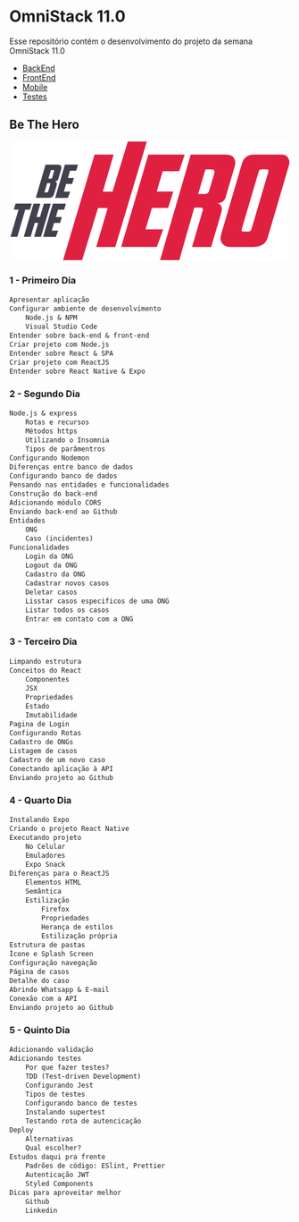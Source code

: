 # OmniStack 11.0

Esse repositório contém o desenvolvimento do projeto da semana OmniStack 11.0
- [BackEnd](https://github.com/marcelogbastos/OmniStack11/tree/master/Projeto/backend)
- [FrontEnd](https://github.com/marcelogbastos/OmniStack11/tree/master/Projeto/frontend)
- [Mobile](https://github.com/marcelogbastos/OmniStack11/tree/master/Projeto/mobile)
- [Testes](https://github.com/marcelogbastos/OmniStack11/tree/master/Projeto/backend/tests)

## Be The Hero
<p align="center">
  <img src="https://github.com/marcelogbastos/OmniStack11/blob/master/Projeto/frontend/src/assets/logo.svg" alt="Be The Hero" />
</p>

### **1 - Primeiro Dia**
    Apresentar aplicação
    Configurar ambiente de desenvolvimento
        Node.js & NPM
        Visual Studio Code
    Entender sobre back-end & front-end
    Criar projeto com Node.js
    Entender sobre React & SPA
    Criar projeto com ReactJS
    Entender sobre React Native & Expo

### **2 - Segundo Dia**
    Node.js & express
        Rotas e recursos
        Métodos https
        Utilizando o Insomnia
        Tipos de parâmentros
    Configurando Nodemon
    Diferenças entre banco de dados
    Configurando banco de dados
    Pensando nas entidades e funcionalidades
    Construção do back-end
    Adicionando módulo CORS
    Enviando back-end ao Github
    Entidades
        ONG
        Caso (incidentes)
    Funcionalidades
        Login da ONG
        Logout da ONG
        Cadastro da ONG
        Cadastrar novos casos
        Deletar casos
        Lisstar casos especificos de uma ONG
        Listar todos os casos
        Entrar em contato com a ONG

### **3 - Terceiro Dia**
    Limpando estrutura
    Conceitos do React
        Componentes
        JSX
        Propriedades
        Estado
        Imutabilidade
    Pagina de Login
    Configurando Rotas
    Cadastro de ONGs
    Listagem de casos
    Cadastro de um novo caso
    Conectando aplicação à API
    Enviando projeto ao Github

### **4 - Quarto Dia**
    Instalando Expo
    Criando o projeto React Native
    Executando projeto
        No Celular
        Emuladores
        Expo Snack
    Diferenças para o ReactJS
        Elementos HTML
        Semântica
        Estilização
            Firefox
            Propriedades
            Herança de estilos
            Estilização própria
    Estrutura de pastas
    Ícone e Splash Screen
    Configuração navegação
    Página de casos
    Detalhe do caso
    Abrindo Whatsapp & E-mail
    Conexão com a API
    Enviando projeto ao Github

### **5 - Quinto Dia**
    Adicionando validação
    Adicionando testes
        Por que fazer testes?
        TDD (Test-driven Development)
        Configurando Jest
        Tipos de testes
        Configurando banco de testes
        Instalando supertest
        Testando rota de autencicação
    Deploy
        Alternativas
        Qual escolher?
    Estudos daqui pra frente
        Padrões de código: ESlint, Prettier
        Autenticação JWT
        Styled Components
    Dicas para aproveitar melhor
        Github
        Linkedin
